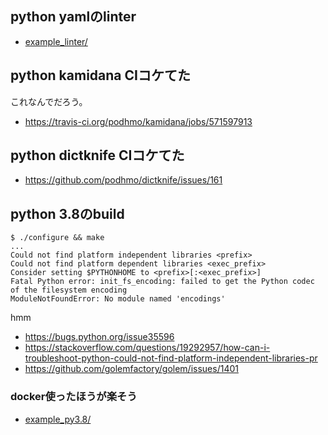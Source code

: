 ## python yamlのlinter

- [example_linter/](./example_linter/)

## python kamidana CIコケてた

これなんでだろう。

- https://travis-ci.org/podhmo/kamidana/jobs/571597913




## python dictknife CIコケてた

- https://github.com/podhmo/dictknife/issues/161

## python 3.8のbuild

```console
$ ./configure && make
...
Could not find platform independent libraries <prefix>
Could not find platform dependent libraries <exec_prefix>
Consider setting $PYTHONHOME to <prefix>[:<exec_prefix>]
Fatal Python error: init_fs_encoding: failed to get the Python codec of the filesystem encoding
ModuleNotFoundError: No module named 'encodings'
```

hmm

- https://bugs.python.org/issue35596
- https://stackoverflow.com/questions/19292957/how-can-i-troubleshoot-python-could-not-find-platform-independent-libraries-pr
- https://github.com/golemfactory/golem/issues/1401

### docker使ったほうが楽そう

- [example_py3.8/](./example_py3.8/)

